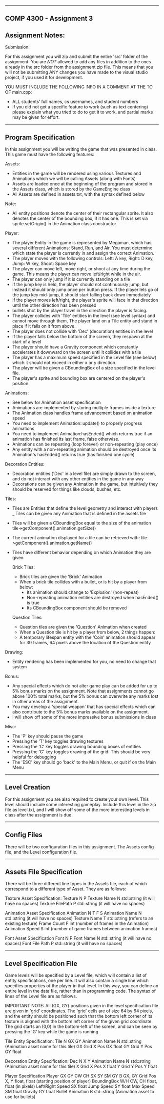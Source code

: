 ----------------------------------------------------------------
COMP 4300 - Assignment 3
----------------------------------------------------------------
Assignment Notes:
----------------------------------------------------------------

Submission:

For this assignment you will zip and submit the entire 'src' folder of the assignment. You are *NOT* allowed to add any files in addition to the ones already in the src folder from the assignment zip file. This means that you will not be submitting ANY changes you have made to the visual studio project, if you used it for development.

YOU MUST INCLUDE THE FOLLOWING INFO IN A COMMENT AT THE TO OF main.cpp:
- ALL students' full names, cs usernames, and student numbers
- If you did not get a specific feature to work (such as text centering) please explain what you tried to do to get it to work, and partial marks may be given for effort.

----------------------------------------------------------------
Program Specification
----------------------------------------------------------------

In this assignment you will be writing the game that was presented in class.
This game must have the following features:

Assets:
- Entities in the game will be rendered using various Textures and Animations which we will be calling Assets (along with Fonts)
- Assets are loaded once at the beginning of the program and stored in the Assets class, which is stored by the GameEngine class
- All Assets are defined in assets.txt, with the syntax defined below

Note:
- All entity positions denote the center of their rectangular sprite. It also denotes the center of the bounding box, if it has one. This is set via sprite.setOrigin() in the Animation class constructor

Player:
- The player Entity in the game is represented by Megaman, which has several different Animations: Stand, Run, and Air. You must determine which state the player is currently in and assign the correct Animation.
- The player moves with the following controls:
  Left: A key, Right: D key, Jump: W key, Shoot: Space key
- The player can move left, move right, or shoot at any time during the game. This means the player can move left/right while in the air.
- The player can only jump if it is currently standing on a tile
- If the jump key is held, the player should not continuously jump, but instead it should only jump once per button press. If the player lets go of the jump key mid-jump, it should start falling back down immediately
- If the player moves left/right, the player's sprite will face in that direction until the other direction has been pressed
- bullets shot by the player travel in the direction the player is facing.
- The player collides with 'Tile' entities in the level (see level syntax) and cannot move through them, The player land on a Tile entity and stand in place if it falls on it from above.
- The player does not collide with 'Dec' (decoration) entities in the level
- If the player falls below the bottom of the screen, they respawn at the start of a level
- The player should have a Gravity component which constantly accelerates it downward on the screen until it collides with a tile
- The player has a maximum speed specified in the Level file (see below) which it should not exceed in either x or y direction.
- The player will be given a CBoundingBox of a size specified in the level file.
- The player's sprite and bounding box are centered on the player's position

Animations:
- See below for Animation asset specification
- Animations are implemented by storing multiple frames inside a texture
- The Animation class handles frame advancement based on animation speed
- You need to implement Animation::update() to properly progress animations
- You need to implement Animation:hasEnded() which returns true if an animation has finished its last frame, false otherwise.
- Animations can be repeating (loop forever) or non-repeating (play once)
- Any entity with a non-repeating animation should be destroyed once its Animation's hasEnded() returns true (has finished one cycle)

Decoration Entities:
- Decoration entities ('Dec' in a level file) are simply drawn to the screen, and do not interact with any other entities in the game in any way
- Decorations can be given any Animation in the game, but intuitively they should be reserved for things like clouds, bushes, etc.

Tiles:
- Tiles are Entities that define the level geometry and interact with players
_ Tiles can be given any Animation that is defined in the assets file
- Tiles will be given a CBoundingBox equal to the size of the animation tile->getComponent<CAnimation>().animation.getSize()
- The current animation displayed for a tile can be retrieved with: tile->getComponent<CAnimation>().animation.getName()
- Tiles have different behavior depending on which Animation they are given

  Brick Tiles:
  - Brick tiles are given the 'Brick' Animation
  - When a brick tile collides with a bullet, or is hit by a player from below:
    - Its animation should change to 'Explosion' (non-repeat)
    - Non-repeating animation entities are destroyed when hasEnded() is true
    - Its CBoundingBox component should be removed

  Question Tiles:
  - Question tiles are given the 'Question' Animation when created
  - When a Question tile is hit by a player from below, 2 things happen:
  - A temporary lifespan entity with the 'Coin' animation should appear for 30 frames, 64 pixels above the location of the Question entity

Drawing:
- Entity rendering has been implemented for you, no need to change that system

Bonus:
- Any special effects which do not alter game play can be added for up to 5% bonus marks on the assignment. Note that assignments cannot go above 100% total marks, but the 5% bonus can overwrite any marks lost in other areas of the assignment.
- You may develop a 'special weapon' that has special effects which can also contribute to the 5% bonus marks available on the assignment.
- I will show off some of the more impressive bonus submissions in class

Misc:
- The 'P' key should pause the game
- Pressing the 'T' key toggles drawing textures
- Pressing the 'C' key toggles drawing bounding boxes of entities
- Pressing the 'G' key toggles drawing of the grid. This should be very helpful for debugging
- The 'ESC' key should go 'back' to the Main Menu, or quit if on the Main Menu

----------------------------------------------------------------
Level Creation
----------------------------------------------------------------
For this assignment you are also required to create your own level. This level should include some interesting gameplay. Include this level in the zip file as level.txt, and I will show off some of the more interesting levels in class after the assignment is due.

----------------------------------------------------------------
Config Files
----------------------------------------------------------------
There will be two configuration files in this assignment. The Assets config file, and the Level configuration file.

----------------------------------------------------------------
Assets File Specification
----------------------------------------------------------------
There will be three different line types in the Assets file, each of which correspond to a different type of Asset. They are as follows:

Texture Asset Specification:
Texture N P
  Texture Name      N       std::string (it will have no spaces)
  Texture FilePath  P       std::string (it will have no spaces)

Animation Asset Specification
Animation N T F S
  Animation Name        N   std::string (it will have no spaces)
  Texture Name          T   std::string (refers to an existing texture)
  Frame Count           F   int (number of frames in the Animation)
  Animation Speed       S   int (number of game frames between animation frames)

Font Asset Specification
Font N P
  Font Name         N       std::string (it will have no spaces)
  Font File Path    P       std::string (it will have no spaces)

----------------------------------------------------------------
Level Specification File
----------------------------------------------------------------
Game levels will be specified by a Level file, which will contain a list of entity specifications, one per line. It will also contain a single line which specifies properties of the player in that level. In this way, you can define an entire level in the data file, rather than in programming code. The syntax of lines of the Level file are as follows.

IMPORTANT NOTE:
All (GX, GY) positions given in the level specification file are given in 'grid' coordinates. The 'grid' cells are of size 64 by 64 pixels, and the entity should be positioned such that the bottom left corner of its texture is aligned with the bottom left corner of the given grid coordinate. The grid starts an (0,0) in the bottom-left of the screen, and can be seen by pressing the 'G' key while the game is running.

Tile Entity Specification:
Tile N GX GY
  Animation Name    N       std::string (Animation asset name for this tile)
  GX Grid X Pos     GX      float
  GY Grid Y Pos     GY      float

Decoration Entity Specification:
Dec N X Y
  Animation Name     N      std::string (Animation asset name for this tile)
  X Grid X Pos       X      float
  Y Grid Y Pos       Y      float

Player Specification
Player GX GY CW CH SX SY SM GY B
  GX, GY Grid Pos       X, Y    float, float (starting position of player)
  BoundingBox W/H       CW, CH  float, float (in pixels)
  Left/Right Speed      SX      float
  Jump Speed            SY      float
  Max Speed             SM      float
  Gravity               GY      float
  Bullet Animation      B       std::string (Animation asset to use for bullets)



